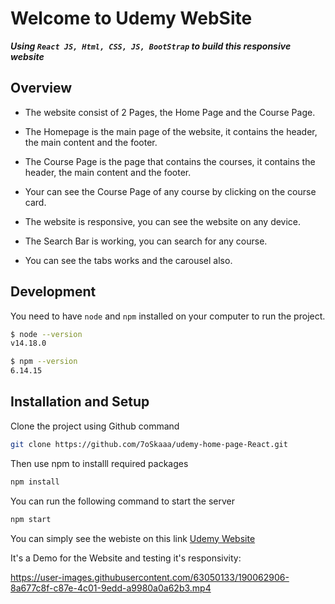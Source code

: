 # Welcome to Udemy WebSite

***Using `React JS, Html, CSS, JS, BootStrap` to build this responsive website***

## Overview

- The website consist of 2 Pages, the Home Page and the Course Page.

- The Homepage is the main page of the website, it contains the header, the main content and the footer.

- The Course Page is the page that contains the courses, it contains the header, the main content and the footer.

- Your can see the Course Page of any course by clicking on the course card.

- The website is responsive, you can see the website on any device.

- The Search Bar is working, you can search for any course.

- You can see the tabs works and the carousel also.

## Development

You need to have `node` and `npm` installed on your computer to run the project.

```Bash
$ node --version
v14.18.0

$ npm --version
6.14.15
```

## Installation and Setup

Clone the project using Github command

```Bash
git clone https://github.com/7oSkaaa/udemy-home-page-React.git
```

Then use npm to installl required packages

```Bash
npm install
```

You can run the following command to start the server

```Bash
npm start
```

You can simply see the webiste on this link [Udemy Website](https://7oskaaa.github.io/udemy-home-page-React/)

It's a Demo for the Website and testing it's responsivity:

<https://user-images.githubusercontent.com/63050133/190062906-8a677c8f-c87e-4c01-9edd-a9980a0a62b3.mp4>

